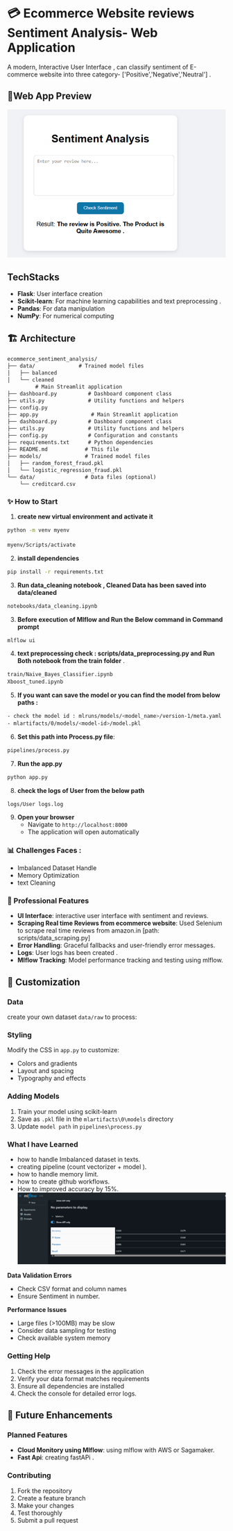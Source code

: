 # 💳 Ecommerce Website reviews Sentiment Analysis- Web Application

A modern, Interactive User Interface , can classify sentiment of E-commerce website into three category- ['Positive','Negative','Neutral'] .


## 🚀Web App Preview
![UI Screenshot](visualizations/user_interface.png)


## TechStacks

- **Flask**: User interface creation 
- **Scikit-learn**: For machine learning capabilities and text preprocessing .
- **Pandas**: For data manipulation
- **NumPy**: For numerical computing


## 🏗️ Architecture

``` 
ecommerce_sentiment_analysis/
├── data/              # Trained model files
│   ├── balanced
│   └── cleaned
         # Main Streamlit application
├── dashboard.py          # Dashboard component class
├── utils.py              # Utility functions and helpers
├── config.py 
├── app.py                 # Main Streamlit application
├── dashboard.py          # Dashboard component class
├── utils.py              # Utility functions and helpers
├── config.py             # Configuration and constants
├── requirements.txt      # Python dependencies
├── README.md            # This file
├── models/              # Trained model files
│   ├── random_forest_fraud.pkl
│   └── logistic_regression_fraud.pkl
└── data/                # Data files (optional)
    └── creditcard.csv

```

### ✨ How to Start 
1. **create new virtual environment and activate it**
```bash 
python -m venv myenv

myenv/Scripts/activate
```

2. **install dependencies**
```bash
pip install -r requirements.txt
```
3. **Run data_cleaning notebook  , Cleaned Data has been saved into data/cleaned**
```bash
notebooks/data_cleaning.ipynb
```
3. **Before execution of Mlflow and Run the Below command in Command prompt**
```bash 
mlflow ui   
```

4. **text preprocessing check : scripts/data_preprocessing.py  and Run Both notebook from the train folder** . 
``` bash
train/Naive_Bayes_Classifier.ipynb
Xboost_tuned.ipynb
```

5. **If you want can save the model or you can find the model from below paths :**
``` bash
- check the model id : mlruns/models/<model_name>/version-1/meta.yaml
- mlartifacts/0/models/<model-id>/model.pkl
```

6. **Set this path into Process.py file**:
``` bash
pipelines/process.py
```

7. **Run the app.py**
``` bash 
python app.py
```

8. **check the logs of User from the below path**
``` 
logs/User logs.log
```
9. **Open your browser**
   - Navigate to `http://localhost:8000`
   - The application will open automatically

### 📊 Challenges Faces :
- Imbalanced Dataset Handle 
- Memory Optimization 
- text Cleaning 

### 🔧 Professional Features
- **UI Interface**: interactive user interface with sentiment and reviews.
- **Scraping Real time Reviews from ecommerce website**: Used Selenium to scrape real time reviews from amazon.in [path: scripts/data_scraping.py]
- **Error Handling**: Graceful fallbacks and user-friendly error messages.
- **Logs**: User logs has been created . 
- **Mlflow Tracking**: Model performance tracking and testing using mlflow.



## 🎨 Customization

### Data
create your own dataset `data/raw` to process:


### Styling
Modify the CSS in `app.py` to customize:
- Colors and gradients
- Layout and spacing
- Typography and effects

### Adding Models
1. Train your model using scikit-learn
2. Save as `.pkl` file in the `mlartifacts\0\models` directory
3. Update `model path` in `pipelines\process.py`



### What I have Learned 
- how to handle Imbalanced dataset in texts. 
- creating pipeline (count vectorizer + model ).
- how to handle memory limit. 
- how to create github workflows.
- How to improved accuracy by 15%. 
![UI Screenshot](visualizations/beforeVsAfter.png)



**Data Validation Errors**
- Check CSV format and column names
- Ensure Sentiment in number. 

**Performance Issues**
- Large files (>100MB) may be slow
- Consider data sampling for testing
- Check available system memory

### Getting Help
1. Check the error messages in the application
2. Verify your data format matches requirements
3. Ensure all dependencies are installed
4. Check the console for detailed error logs.




## 🚀 Future Enhancements

### Planned Features
- **Cloud Monitory using Mlflow**: using mlflow with AWS or Sagamaker.
- **Fast Api**:  creating fastAPi .

### Contributing
1. Fork the repository
2. Create a feature branch
3. Make your changes
4. Test thoroughly
5. Submit a pull request

